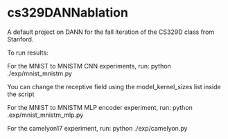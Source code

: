 # cs329DANNablation


A default project on DANN for the fall iteration of the CS329D class from Stanford. 

To run results:

For the MNIST to MNISTM CNN experiments, run: python ./exp/mnist_mnistm.py

You can change the receptive field using the model_kernel_sizes list inside the script

For the MNIST to MNISTM MLP encoder experiment, run: python .exp/mnist_mnistm_mlp.py

For the camelyon17 experiment, run: python ./exp/camelyon.py

